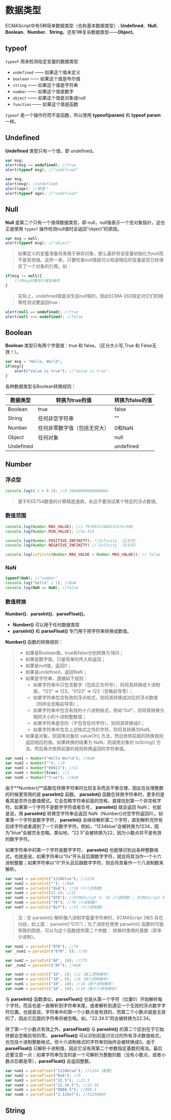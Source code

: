 # 数据类型

ECMAScript中有5种简单数据类型（也称基本数据类型）: **Undefined**、**Null**、**Boolean**、**Number**、**String**，还有1种复杂数据类型——**Object**。

## typeof

`typeof` 用来检测给定变量的数据类型

* `undefined` —— 如果这个值未定义
* `boolean` —— 如果这个值是布尔值
* `string` —— 如果这个值是字符串
* `number` —— 如果这个值是数字
* `object` —— 如果这个值是对象或null
* `function` —— 如果这个值是函数

`typeof` 是一个操作符而不是函数，所以使用 **typeof(param)** 和 **typeof param** 一样。

## Undefined

**Undefined** 类型只有一个值，即 undefined。

``` javascript
var msg;
alert(msg == undefined); //true
alert(typeof msg); //"undefined"
```

``` javascript
var msg;
alert(msg); //undefined
alert(age); //报错！
alert(typeof age); //"undefined"
```

## Null

**Null** 是第二个只有一个值得数据类型，即 null，null值表示一个空对象指针，这也正是使用 `typeof` 操作检测null值时会返回“object”的原因。

``` javascript
var msg = null;
alert(typeof msg); //"object"
```

> 如果定义的变量准备将来用于保存对象，那么最好将该变量初始化为null而不是其他值。这样一来，只要检查null值就可以知道相应的变量是否已经保存了一个对象的引用。如：

``` javascript
if(msg != null){
    //对msg对象执行某些操作
}
```

> 实际上，undefined值是派生自null值的，因此ECMA-262规定对它们的相等性测试要返回true：

``` javascript
alert(null == undefined); //true
alert(null === undefined); //false
```

## Boolean

**Boolean** 类型只有两个字面值：true 和 false。（区分大小写,True 和 False无效！）。

``` javascript
var msg = "Hello, World";
if(msg){
    alert("Value is true"); //"Value is true".
}
```

各种数据类型与Boolean转换规则：

|数据类型   |转换为true的值              |转换为false的值|
|-----------|--------------------------- |---------------|
|Boolean    |true                        |false          |
|String     |任何非空字符串              |""             |
|Number     |任何非零数字值（包括无穷大）|0和NaN         |
|Object     |任何对象                    |null           |
|Undefined  |                            |undefined      |

## Number

### 浮点型

``` javascript
console.log(0.1 + 0.2); //0.30000000000000004
```

> 基于IEEE754数值的计算精度通病，永远不要测试某个特定的浮点数值。

### 数值范围

``` javascript
console.log(Number.MAX_VALUE); //1.7976931348623157e+308
console.log(Number.MIN_VALUE); //5e-324

console.log(Number.POSITIVE_INFINITY); //Infinity （正无穷）
console.log(Number.NEGATIVE_INFINITY) //-Infinity （负无穷）

console.log(isFinite(Number.MAX_VALUE + Number.MAX_VALUE)); // false
```

### NaN

``` javascript
typeof(NaN); //"number"
console.log("hello" / 1); //NaN
console.log(NaN == NaN); //false
```

### 数值转换

**Number()**、**parseInt()**、**parseFloat()**。

* **Number()** 可以用于任何数据类型
* **parseInt()** 和 **parseFloat()** 专门用于把字符串转换成数值。

**Number()** 函数的转换规则：

>* 如果是Boolean值，true和false分别转换为1和0；
>* 如果是数字值，只是简单的传入和返回；
>* 如果是null值，返回0；
>* 如果是undefined，返回NaN；
>* 如果是字符串，遵循如下规则：
>    * 如果字符串中只包含数字（包括正负符号），则将其转换成十进制值，“123” => 123，“0123” => 123（忽略前导零）；
>    * 如果字符串包含有效的浮点格式，则将其转换成对应的浮点数值（同样会忽略前导零）；
>    * 如果字符串中包含有效的十六进制格式，例如“0xf”，则将其转换为相同大小的十进制整数值；
>    * 如果字符串是空的（不包含任何字符），则将其转换成0；
>    * 如果字符串中包含上述格式之外的字符，则将其转换为NaN。
>* 如果是对象，则调用对象的 valueOf() 方法，然后依照前面的转换规则返回相应的值。如果转换的结果为 NaN，则调用对象的 toString() 方法，然后再次依照前面的规则转换返回的字符串值。

``` javascript
var num1 = Number("Hello World"); //NaN
var num2 = Number(""); //0
var num3 = Number("00011"); //11
var num4 = Number(true); //1
var num5 = Number("true"); //NaN
```

由于**Number()**函数在转换字符串时比较复杂而且不够合理，因此在处理整数的时候更常用的是 **parseInt()** 函数。 **parseInt()** 函数在转换字符串时，更多的是看其是否符合数值模式。它会忽略字符串前面的空格，直接找到第一个非空格字符。如果第一个字符不是数字字符或者负号， **parseInt()** 就会返回 NaN； 也就是说，用 **parseInt()** 转换空字符串会返回 NaN（Number()对空字符返回0）。如果第一个字符是数字字符， **parseInt()** 会继续解析第二个字符，直到解析完所有后续字符或者遇到了一个非数字字符。例如，“1234blue”会被转换为1234，因为“blue”会被完全忽略。类似地，“22.5”会被转换为22，因为小数点并不是有效的数字字符。

如果字符串中的第一个字符是数字字符， **parseInt()** 也能够识别出各种整数格式。也就是说，如果字符串以“0x”开头且后跟数字字符，就会将其当作一个十六进制整数；如果字符串以“0”开头且后跟数字字符，则会将其看作一个八进制数来解析。

``` javascript
var num1 = parseInt("1234blue"); //1234
var num2 = parseInt(""); //NaN
var num3 = parseInt("0xA"); //10（十六进制数）
var num4 = parseInt(22.5); //22
var num5 = parseInt("070"); //ECMAScript 3: 56（八进制数）; ECMAScript 5+: 70
var num6 = parseInt("70"); //70（十进制数） 
var num7 = parseInt("0xf"); //15（十六进制数）
```

> 注：在 parseInt() 解析像八进制字面量字符串时，ECMAScript 3和5 存在分歧，如上面： parseInt("070")；为了消除在使用 parseInt() 函数时可能导致的困惑，可以为这个函数提供第二个参数： 转换时使用的基数（即多少进制）。

``` javascript
var num1 = parseInt("070"); //70
var _num1 = parseInt("070", 8); //56

var num2 = parseInt("AF", 16); //175
var _num2 = parseInt("AF"); //NaN

var num3 = parseInt("10", 2); //2（按二进制解析）
var num4 = parseInt("10", 8); //8（按八进制解析）
var num5 = parseInt("10", 10); //10（按十进制解析）
var num6 = parseInt("10", 16); //16（按十六进制解析）
```

与 **parseInt()** 函数类似，**parseFloat()** 也是从第一个字符（位置0）开始解析每个字符。而且也是一直解析到字符串末尾，或者解析到遇见一个无效的浮点数字字符位置。也就是说，字符串中的第一个小数点是有效的，而第二个小数点就是无效的了，因此它后面的字符串将被忽略。如，“22.34.5”将会被转换为22.34。

除了第一个小数点有效之外，**parseFloat()** 与 **parseInt()** 的第二个区别在于它始终都会忽略前导的零。 **parseFloat()** 可以识别前面讨论过的所有浮点数值格式，也包括十进制整数格式。但十六进制格式的字符串则始终会被转换成0。由于 **parseFloat()** 只解析十进制值，因此它没有用第二个参数指定基数的用法。最后还要注意一点：如果字符串包含的是一个可解析为整数的数（没有小数点，或者小数点后都是零），**parseFloat()** 会返回整数。

``` javascript
var num1 = parseFloat("1234blue"); //1234（整数）
var num2 = parseFloat("0xA"); //0
var num3 = parseFloat("22.5"); //22.5
var num4 = parseFloat("22.34.5"); //22.34
var num5 = parseFloat("0908.5"); //908.5
var num6 = parseFloat("3.125e7"); //31250000
```  

## String


